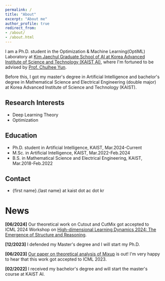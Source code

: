 ```yaml
---
permalink: /
title: "About"
excerpt: "About me"
author_profile: true
redirect_from: 
- /about/
- /about.html
---
```


I am a Ph.D. student in the Optimization & Machine Learning(OptiML) Laboratory at [Kim Jaechul Graduate School of AI at Korea Advanced Institute of Science and Technology (KAIST AI)](https://gsai.kaist.ac.kr), where I'm fortuned to be advised by [Prof. Chulhee Yun](https://chulheeyun.github.io/). 

Before this, I got my master's degree in Artificial Intelligence and bachelor's degree in Mathematical Science and Electrical Engineering (double major) at Korea Advanced Institute of Science and Technology (KAIST).

## Research Interests
- Deep Learning Theory
- Optimization

## Education
- Ph.D. student in Artificial Intelligence, KAIST, Mar.2024-Current
- M.Sc. in Artificial Intelligence, KAIST, Mar.2022-Feb.2024
- B.S. in Mathematical Science and Electrical Engineering, KAIST, Mar.2018-Feb.2022

## Contact
- {first name}.{last name} at kaist dot ac dot kr

# News

**[06/2024]** Our theoretical work on Cutout and CutMix got accepted to ICML 2024 Workshop on [High-dimensional Learning Dynamics 2024: The Emergence of Structure and Reasoning](https://sites.google.com/view/hidimlearning/home).

**[12/2023]** I defended my Master's degree and I will start my Ph.D.

**[06/2023]** [Our paper on theoretical analysis of Mixup](https://arxiv.org/abs/2306.00267) is out! I'm very happy to hear that this work got accepted to ICML 2023.

**[02/2022]** I received my bachelor's degree and will start the master's course at KAIST AI.

